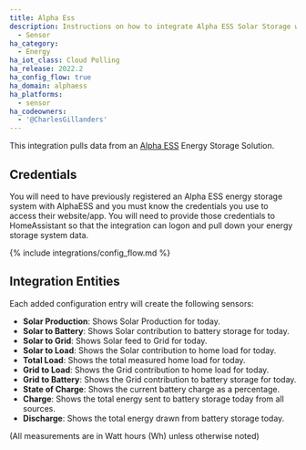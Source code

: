 ```yaml
---
title: Alpha Ess
description: Instructions on how to integrate Alpha ESS Solar Storage with Home Assistant
  - Sensor
ha_category:
  - Energy
ha_iot_class: Cloud Polling
ha_release: 2022.2
ha_config_flow: true
ha_domain: alphaess
ha_platforms:
  - sensor
ha_codeowners:
  - '@CharlesGillanders'
---
```


This integration pulls data from an [Alpha ESS](https://www.alpha-ess.com/) Energy Storage Solution.

## Credentials

You will need to have previously registered an Alpha ESS energy storage system with AlphaESS and you must know the credentials you use to access their website/app.  You will need to provide those credentials to HomeAssistant so that the integration can logon and pull down your energy storage system data.

{% include integrations/config_flow.md %}
  
## Integration Entities
  
Each added configuration entry will create the following sensors:  


- **Solar Production**: Shows Solar Production for today.
- **Solar to Battery**: Shows Solar contribution to battery storage for today.
- **Solar to Grid**: Shows Solar feed to Grid for today.
- **Solar to Load**: Shows the Solar contribution to home load for today.
- **Total Load**: Shows the total measured home load for today.
- **Grid to Load**: Shows the Grid contribution to home load for today.
- **Grid to Battery**: Shows the Grid contribution to battery storage for today.
- **State of Charge**: Shows the current battery charge as a percentage.
- **Charge**: Shows the total energy sent to battery storage today from all sources.
- **Discharge**: Shows the total energy drawn from battery storage today.
  
(All measurements are in Watt hours (Wh) unless otherwise noted)